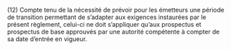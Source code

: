 (12) Compte tenu de la nécessité de prévoir pour les émetteurs une période de transition permettant de s’adapter aux exigences instaurées par le présent règlement, celui-ci ne doit s’appliquer qu’aux prospectus et prospectus de base approuvés par une autorité compétente à compter de sa date d’entrée en vigueur.